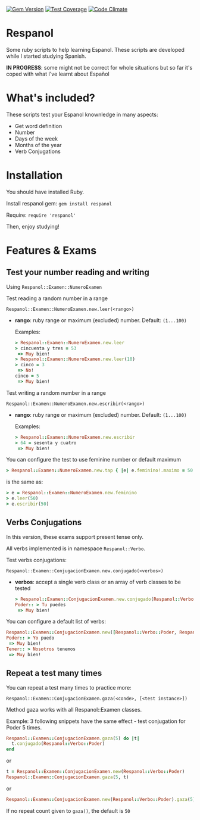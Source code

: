 [![Gem Version](https://badge.fury.io/rb/respanol.svg)](https://badge.fury.io/rb/respanol)
[![Test Coverage](https://codeclimate.com/github/tiev/respanol/badges/coverage.svg)](https://codeclimate.com/github/tiev/respanol/coverage)
[![Code Climate](https://codeclimate.com/github/tiev/respanol/badges/gpa.svg)](https://codeclimate.com/github/tiev/respanol)

# Respanol
Some ruby scripts to help learning Espanol.
These scripts are developed while I started studying Spanish.

**IN PROGRESS**: some might not be correct for whole situations but so far it's coped with what I've learnt about Español

# What's included?
These scripts test your Espanol knownledge in many aspects:

* Get word definition
* Number
* Days of the week
* Months of the year
* Verb Conjugations

# Installation
You should have installed Ruby.

Install respanol gem: `gem install respanol`

Require: `require 'respanol'`

Then, enjoy studying!

# Features & Exams

## Test your number reading and writing

Using `Respanol::Examen::NumeroExamen`

Test reading a random number in a range

`Respanol::Examen::NumeroExamen.new.leer(<rango>)`

* **rango**: ruby range or maximum (excluded) number. Default: `(1...100)`

    Examples:
    ```ruby
    > Respanol::Examen::NumeroExamen.new.leer
    > cincuenta y tres = 53
     => Muy bien!
    > Respanol::Examen::NumeroExamen.new.leer(10)
    > cinco = 3
     => No!
    cinco = 5
     => Muy bien!
    ```

Test writing a random number in a range

`Respanol::Examen::NumeroExamen.new.escribir(<rango>)`

* **rango**: ruby range or maximum (excluded) number. Default: `(1...100)`

    Examples:
    ```ruby
    > Respanol::Examen::NumeroExamen.new.escribir
    > 64 = sesenta y cuatro
     => Muy bien!
    ```

You can configure the test to use feminine number or default maximum

```ruby
> Respanol::Examen::NumeroExamen.new.tap { |e| e.feminino!.maximo = 50 }.leer
```
is the same as:
```ruby
> e = Respanol::Examen::NumeroExamen.new.feminino
> e.leer(50)
> e.escribir(50)
```

## Verbs Conjugations
In this version, these exams support present tense only.

All verbs implemented is in namespace `Respanol::Verbo`.

Test verbs conjugations:

`Respanol::Examen::ConjugacionExamen.new.conjugado(<verbos>)`

* **verbos**: accept a single verb class or an array of verb classes to be tested

    ```ruby
    > Respanol::Examen::ConjugacionExamen.new.conjugado(Respanol::Verbo::Poder)
    Poder:: > Tu puedes
     => Muy bien!
    ```

You can configure a default list of verbs:

```ruby
Respanol::Examen::ConjugacionExamen.new([Respanol::Verbo::Poder, Respanol::Verbo::Tener]).conjugado
Poder:: > Yo puedo
 => Muy bien!
Tener:: > Nosotros tenemos
 => Muy bien!
```

## Repeat a test many times

You can repeat a test many times to practice more:

`Respanol::Examen::ConjugacionExamen.gaza(<conde>, [<test instance>])`

Method gaza works with all Respanol::Examen classes.

Example: 3 following snippets have the same effect - test conjugation for Poder 5 times.

  ```ruby
  Respanol::Examen::ConjugacionExamen.gaza(5) do |t|
    t.conjugado(Respanol::Verbo::Poder)
  end
  ```

or

  ```ruby
  t = Respanol::Examen::ConjugacionExamen.new(Respanol::Verbo::Poder)
  Respanol::Examen::ConjugacionExamen.gaza(5, t)
  ```

or

  ```ruby
  Respanol::Examen::ConjugacionExamen.new(Respanol::Verbo::Poder).gaza(5)
  ```

If no repeat count given to `gaza()`, the default is `50`
